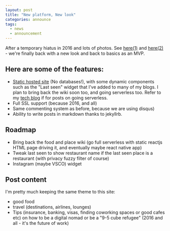```yaml
---
layout: post
title: "New platform, New look"
categories: announce
tags:
  - news
  - announcement
---
```


After a temporary hiatus in 2016 and lots of photos. See [here(1)](https://instagram.com/nolim1t) and  [here(2)](https://vsco.co/nolim1t) - we're finally back with a new look and back to basics as an MVP.

## Here are some of the features:

* [Static hosted site](http://www.nolim1t.co/2016/06/20/jekyll-as-a-blog-platform.html) (No databases!), with some dynamic components such as the "Last seen" widget that I've added to many of my blogs. I plan to bring back the wiki soon too, and going serverless too. Refer to my [tech blog](http://nolim1t.co) if for posts on going serverless.
* Full SSL support (because 2016, and all)
* Same commenting system as before, because we are using disqus)
* Ability to write posts in markdown thanks to jekyllrb.

## Roadmap

* Bring back the food and place wiki (go full serverless with static reactjs HTML page driving it, and eventually maybe react native app)
* Tweak last seen to show restaurant name if the last seen place is a restaurant (with privacy fuzzy filter of course)
* Instagram (maybe VSCO) widget

## Post content

I'm pretty much keeping the same theme to this site:

* good food
* travel (destinations, airlines, lounges)
* Tips (insurance, banking, visas, finding coworking spaces or good cafes etc) on how to be a digital nomad or be a "9-5 cube refugee" (2016 and all - it's the future of work)
